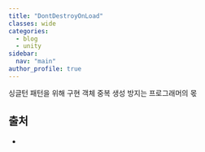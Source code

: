 ```yaml
---
title: "DontDestroyOnLoad"
classes: wide
categories: 
  - blog
  - unity
sidebar:
  nav: "main"
author_profile: true
---
```

  
싱글턴 패턴을 위해 구현
객체 중복 생성 방지는 프로그래머의 몫

## 출처
* 